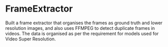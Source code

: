 # FrameExtractor
Built a frame extractor that organises the frames as ground truth and lower resolution images, and also uses FFMPEG to detect duplicate frames in videos. The data is organised as per the requirement for models used for Video Super Resolution.

